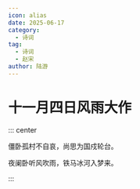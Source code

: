 ```yaml
---
icon: alias
date: 2025-06-17
category:
  - 诗词
tag:
  - 诗词
  - 赵宋
author: 陆游
---
```


# 十一月四日风雨大作

<!-- more -->




::: center

僵卧孤村不自哀，尚思为国戍轮台。

夜阑卧听风吹雨，铁马冰河入梦来。

:::